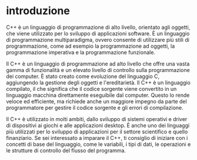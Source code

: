 # introduzione

C++ è un linguaggio di programmazione di alto livello, orientato agli oggetti, che viene utilizzato per lo sviluppo di applicazioni software. È un linguaggio di programmazione multiparadigma, ovvero consente di utilizzare più stili di programmazione, come ad esempio la programmazione ad oggetti, la programmazione imperativa e la programmazione funzionale.

Il C++ è un linguaggio di programmazione ad alto livello che offre una vasta gamma di funzionalità e un elevato livello di controllo sulla programmazione dei computer. È stato creato come evoluzione del linguaggio C, aggiungendo la gestione degli oggetti e l'ereditarietà. Il C++ è un linguaggio compilato, il che significa che il codice sorgente viene convertito in un linguaggio macchina direttamente eseguibile dal computer. Questo lo rende veloce ed efficiente, ma richiede anche un maggiore impegno da parte del programmatore per gestire il codice sorgente e gli errori di compilazione.

Il C++ è utilizzato in molti ambiti, dallo sviluppo di sistemi operativi e driver di dispositivi ai giochi e alle applicazioni desktop. È anche uno dei linguaggi più utilizzati per lo sviluppo di applicazioni per il settore scientifico e quello finanziario. Se sei interessato a imparare il C++, ti consiglio di iniziare con i concetti di base del linguaggio, come le variabili, i tipi di dati, le operazioni e le strutture di controllo del flusso del programma.